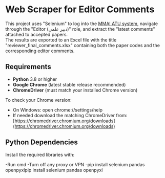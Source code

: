# Web Scraper for Editor Comments

This project uses "Selenium" to log into the [MMAI ATU system](https://mmai.atu.ac.ir/), navigate through the "Editor (دبیر علمی)" role, and extract the "latest comments" attached to accepted papers.  
The results are exported to an Excel file with the title "reviewer_final_comments.xlsx" containing both the paper codes and the corresponding editor comments.

## Requirements

- **Python** 3.8 or higher
- **Google Chrome** (latest stable release recommended)
- **ChromeDriver** (must match your installed Chrome version)

 To check your Chrome version:
- On Windows: open chrome://settings/help
- If needed download the matching ChromeDriver from:[https://chromedriver.chromium.org/downloads](https://chromedriver.chromium.org/downloads)

## Python Dependencies

Install the required libraries with:

-Run cmd
-Turn off any proxy or VPN
-pip install selenium pandas openpyxlpip install selenium pandas openpyxl

